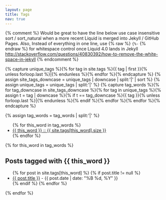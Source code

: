 ```yaml
---
layout: page
title: Tags
nav: true
---
```

<!-- Modified borrowed code. Credits:
- https://github.com/psteadman/psteadman.github.io/blob/f18936617c12622da816a008caa446c33e14bb38/tags.html
- dbtek -->

{% comment %}
Would be great to have the line below use case insensitive sort / sort_natural when a more recent Liquid is merged into Jekyll / GitHub Pages.
Also,
Instead of everything in one line, use {% raw %} `{%-` {% endraw %} for whitespace control once Liquid 4.0 lands in Jekyll
http://stackoverflow.com/questions/40830392/how-to-remove-the-white-space-in-jekyll
{% endcomment %}

{% capture unique_tags %}{% for tag in site.tags %}{{ tag | first }}{% unless forloop.last %}|{% endunless %}{% endfor %}{% endcapture %}
{% assign site_tags_downcase = unique_tags | downcase | split:'|' | sort %}
{% assign unique_tags = unique_tags | split:'|' %}
{% capture tag_words %}{% for tag_downcase in site_tags_downcase %}{% for tag in unique_tags %}{% assign t = tag | downcase %}{% if t == tag_downcase %}{{ tag }}{% unless forloop.last %}|{% endunless %}{% endif %}{% endfor %}{% endfor %}{% endcapture %}


{% assign tag_words = tag_words | split:'|' %}
<div id="tag-column">
    <ul>
        {% for this_word in tag_words %}
            <li>
                <a href="#{{ this_word | replace:' ','-' }}-ref">{{ this_word }} :: {{ site.tags[this_word].size }}</a>
            </li>
        {% endfor %}
    </ul>
</div>

<div >
    {% for this_word in tag_words %}
            <div id="{{ this_word | replace:' ','-' }}-ref">
                <h2 >Posts tagged with {{ this_word }}</h2>
                <ul >
                    {% for post in site.tags[this_word] %}
                        {% if post.title != null %}
                            <li >
                                <a href="{{ site.BASE_PATH }}{{ post.url }}">{{ post.title }}</a>
                                <span > - {{ post.date | date: "%B %d, %Y" }}</span>
                            </li>
                        {% endif %}
                    {% endfor %}
                </ul>
            </div>
    {% endfor %}
</div>
